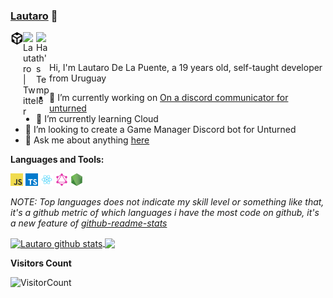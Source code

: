 ### [Lautaro](https://LautaroDeLaPuente.github.io) 👋

<a href="https://codesandbox.io">
  <img align="left" alt="Lautaro | CodeSandbox" width="20px" src="https://raw.githubusercontent.com/anuraghazra/anuraghazra/master/assets/codesandbox.svg" />
</a>

<a href="https://twitter.com/">
  <img align="left" alt="Lautaro | Twitter" width="21px" src="https://raw.githubusercontent.com/anuraghazra/anuraghazra/master/assets/twitter.svg" />
</a>
<a href="https://discord.gg/ezKn974a">
  <img align="left" alt="Hath's Temple" width="21px" src="https://raw.githubusercontent.com/anuraghazra/anuraghazra/master/assets/discord-round.svg" />
</a>

<br />
<br />

Hi, I'm Lautaro De La Puente, a 19 years old, self-taught developer from Uruguay

- 🔭 I’m currently working on [On a discord communicator for unturned](https://github.com/LautaroDeLaPuente/MoreUnturnedShit)
- 🌱 I’m currently learning Cloud
- 👯 I’m looking to create a Game Manager Discord bot for Unturned
- 💬 Ask me about anything [here](https://discord.gg/jSUxUVeTMw)

**Languages and Tools:**  

<code><img height="20" src="https://raw.githubusercontent.com/github/explore/80688e429a7d4ef2fca1e82350fe8e3517d3494d/topics/javascript/javascript.png"></code>
<code><img height="20" src="https://raw.githubusercontent.com/github/explore/80688e429a7d4ef2fca1e82350fe8e3517d3494d/topics/typescript/typescript.png"></code>
<code><img height="20" src="https://raw.githubusercontent.com/github/explore/80688e429a7d4ef2fca1e82350fe8e3517d3494d/topics/react/react.png"></code>
<code><img height="20" src="https://raw.githubusercontent.com/github/explore/5c058a388828bb5fde0bcafd4bc867b5bb3f26f3/topics/graphql/graphql.png"></code>
<code><img height="20" src="https://raw.githubusercontent.com/github/explore/80688e429a7d4ef2fca1e82350fe8e3517d3494d/topics/nodejs/nodejs.png"></code>    

<!--- 
  if you have forked this to use on your profile, 
  Change the `github-readme-stats.anuraghazra1.vercel.app` to `github-readme-stats.vercel.app` 
--->

<!-- Change the `github-readme-stats.anuraghazra1.vercel.app` to `github-readme-stats.vercel.app`  -->

*NOTE: Top languages does not indicate my skill level or something like that, it's a github metric of which languages i have the most code on github, it's a new feature of [github-readme-stats](https://github.com/LautaroDeLaPuente/github-readme-stats)*


<a href="https://github.com/LautaroDeLaPuente/github-readme-stats">
  <img align="center" src="https://github-readme-stats.vercel.app/api?username=LautaroDeLaPuente&show_icons=true&include_all_commits=true&theme=material-palenight" alt="Lautaro github stats" />
</a>
<a href="https://github.com/LautaroDeLaPuente/github-readme-stats">
  <!-- Change the `github-readme-stats.anuraghazra1.vercel.app` to `github-readme-stats.vercel.app`  -->
  <img align="center" src="https://github-readme-stats.vercel.app/api/app-langs/?username=LautaroDeLaPuente&layout=compact&theme=material-palenight" />
</a>

**Visitors Count**

![VisitorCount](https://profile-counter.glitch.me/{LautaroDeLaPuente}/count.svg)

